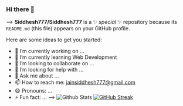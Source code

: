 ### Hi there 👋
-->
**Siddhesh777/Siddhesh777** is a ✨ _special_ ✨ repository because its `README.md` (this file) appears on your GitHub profile.

Here are some ideas to get you started:

- 🔭 I’m currently working on ...
- 🌱 I’m currently learning Web Development
- 👯 I’m looking to collaborate on ...
- 🤔 I’m looking for help with ...
- 💬 Ask me about ...
- 📫 How to reach me: jainsiddhesh777@gmail.com
- 😄 Pronouns: ...
- ⚡ Fun fact: ...
-->
![Github Stats](https://github-readme-stats.vercel.app/api?username=Siddhesh777&theme=vision-friendly-dark)
[![GitHub Streak](https://github-readme-streak-stats.herokuapp.com/?user=Siddhesh777&theme=dark)](https://git.io/streak-stats)
